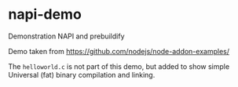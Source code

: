 # napi-demo

Demonstration NAPI and prebuildify

Demo taken from https://github.com/nodejs/node-addon-examples/

The `helloworld.c` is not part of this demo, but added to show
simple Universal (fat) binary compilation and linking.
